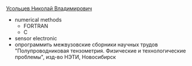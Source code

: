
[Усольцев Николай Владимирович](https://ciu.nstu.ru/kaf/persons/364/)

* numerical methods
  * FORTRAN
  * C
* sensor electronic
* опрограммить межвузовские сборники научных трудов "Полупроводниковая тензометрия. Физические и технологические проблемы", изд-во НЭТИ, Новосибирск
